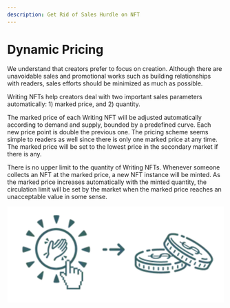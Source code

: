 ```yaml
---
description: Get Rid of Sales Hurdle on NFT
---
```


# Dynamic Pricing

We understand that creators prefer to focus on creation. Although there are unavoidable sales and promotional works such as building relationships with readers, sales efforts should be minimized as much as possible.

Writing NFTs help creators deal with two important sales parameters automatically: 1) marked price, and 2) quantity.

The marked price of each Writing NFT will be adjusted automatically according to demand and supply, bounded by a predefined curve. Each new price point is double the previous one. The pricing scheme seems simple to readers as well since there is only one marked price at any time. The marked price will be set to the lowest price in the secondary market if there is any.

There is no upper limit to the quantity of Writing NFTs. Whenever someone collects an NFT at the marked price, a new NFT instance will be minted. As the marked price increases automatically with the minted quantity, the circulation limit will be set by the market when the marked price reaches an unacceptable value in some sense.

![The system sets the marked price and quantity automatically to minimize the sales hurdles for creators](<../../../.gitbook/assets/image (24).png>)

